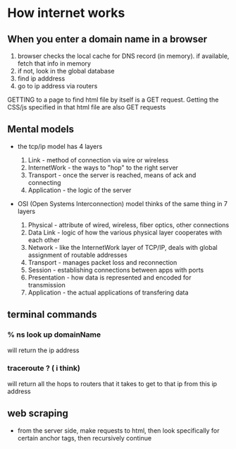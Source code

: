 # How internet works

## When you enter a domain name in a browser

1. browser checks the local cache for DNS record (in memory). if available, fetch that info in memory
2. if not, look in the global database
3. find ip adddress
4. go to ip address via routers

GETTING to a page to find html file by itself is a GET request.
Getting the CSS/js specified in that html file are also GET requests

## Mental models

- the tcp/ip model has 4 layers

  1. Link - method of connection via wire or wireless
  2. InternetWork - the ways to "hop" to the right server
  3. Transport - once the server is reached, means of ack and connecting
  4. Application - the logic of the server

- OSI (Open Systems Interconnection) model thinks of the same thing in 7 layers
  1. Physical - attribute of wired, wireless, fiber optics, other connections
  2. Data Link - logic of how the various physical layer cooperates with each other
  3. Network - like the InternetWork layer of TCP/IP, deals with global assignment of routable addresses
  4. Transport - manages packet loss and reconnection
  5. Session - establishing connections between apps with ports
  6. Presentation - how data is represented and encoded for transmission
  7. Application - the actual applications of transfering data

## terminal commands

### % ns look up domainName

will return the ip address

### traceroute ? ( i think)

will return all the hops to routers that it takes to get to that ip from this ip address

## web scraping

- from the server side, make requests to html, then look specifically for certain anchor tags, then recursively continue
